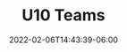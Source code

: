 ---
title: "U10 Teams"
date: 2022-02-06T14:43:39-06:00
draft: false
heading: U10 Teams
menu:
  youth:
    name: U10 Teams
    parent: super
    url: /youth/leagues/super/teams/
    weight: 200
---
